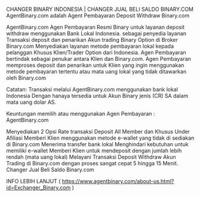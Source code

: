 CHANGER BINARY INDONESIA | CHANGER JUAL BELI SALDO BINARY.COM 
AgentBinary.com adalah Agent Pembayaran Deposit Withdraw Binary.com

AgentBinary.com Agen Pembayaran Resmi Binary untuk layanan deposit withdraw menggunakan Bank Lokal Indonesia.
sebagai penyedia layanan Transaksi deposit dan penarikan Akun trading Binary Option di Broker Binary.com
Menyediakan layanan metode pembayaran lokal kepada pelanggan Khusus Klien/Trader Option dari Indonesia.
Agen Pembayaran bertindak sebagai penukar antara Klien dan Binary.com. 
Agen Pembayaran memproses deposit dan penarikan untuk Klien yang ingin menggunakan metode pembayaran tertentu atau mata uang lokal yang tidak ditawarkan oleh Binary.com

Catatan: Transaksi melalui AgentBinary.com menggunakan bank lokal Indonesia Dengan hanaya tersedia untuk Akun Binary jenis (CR) SA dalam mata uang dolar AS.

Keuntungan memilih atau menggunakan Agen Pembayaran : AgentBinary.com

Menyediakan 2 Opsi Rate transaksi Deposit All Member dan Khusus Under Afiliasi
Memberi Klien menggunakan metode e-wallet yang tidak di sediakan di Binary.com
Menerima transfer bank lokal
Menghindari kebutuhan untuk memiliki e-wallet
Memberi Klien untuk mendeposit dengan jumlah lebih rendah (mata uang lokal)
Melayani Transaksi Deposit Withdraw Akun Trading di Binary.com dengan proses sangat cepat 5 hingga 15 Menit.
Changer Jual Beli Saldo Binary.com

INFO LEBIH LANJUT ( https://www.agentbinary.com/about-us.html?id=Exchanger_Binary.com )

